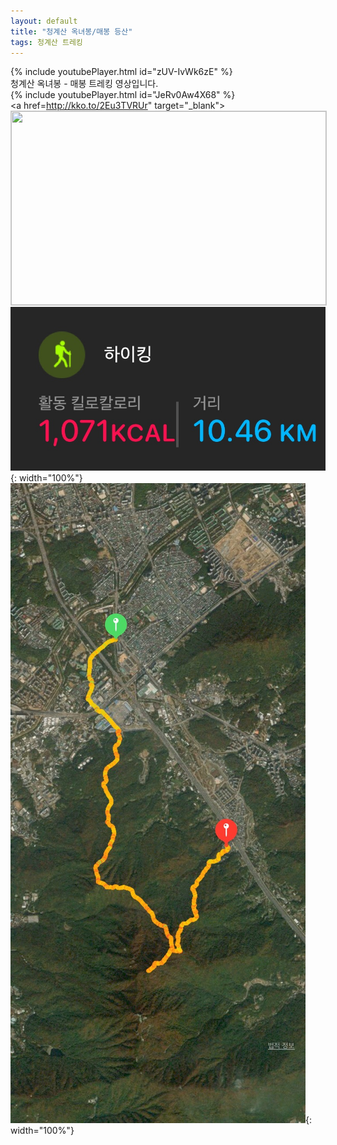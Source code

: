 ```yaml
---
layout: default
title: "청계산 옥녀봉/매봉 등산"
tags: 청계산 트레킹
---
```


{% include youtubePlayer.html id="zUV-IvWk6zE" %}
<br/>
청계산 옥녀봉 - 매봉 트레킹 영상입니다.<br/>
{% include youtubePlayer.html id="JeRv0Aw4X68" %}<br/>
<a href=http://kko.to/2Eu3TVRUr" target="_blank"><img width="504" height="310" src="https://map2.daum.net/map/mapservice?FORMAT=PNG&SCALE=0.625&MX=512733&MY=1095757&S=0&IW=504&IH=310&LANG=0&COORDSTM=WCONGNAMUL&logo=kakao_logo" style="border:1px solid #ccc"></a>
<br/>
![산행정보](/images/2022-05-05-청계산-매봉-등산/20220505_1.jpg){: width="100%"}<br/>
![산행루트](/images/2022-05-05-청계산-매봉-등산/20220505_2.jpg){: width="100%"}<br/>
